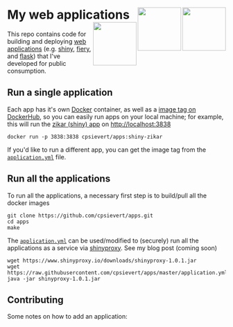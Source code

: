 
<!-- README.md is generated from README.Rmd. Please edit that file -->
My web applications <img src="http://logo-logos.com/wp-content/uploads/2016/10/Docker_logo_logotype.png" width=100 align="right" /> <img src="https://www.rstudio.com/wp-content/uploads/2014/04/shiny.png" width=100 align="right" /> <img src="http://www.unixstickers.com/image/cache/data/stickers/flask/Flask-text.sh-180x180.png" width=100 align="right" />
==================================================================================================================================================================================================================================================================================================================================================================

This repo contains code for building and deploying [web applications](https://en.wikipedia.org/wiki/Web_application) (e.g. [shiny](https://cran.r-project.org/package=shiny), [fiery](https://cran.r-project.org/package=fiery), and [flask](http://flask.pocoo.org/)) that I've developed for public consumption.

Run a single application
------------------------

Each app has it's own [Docker](https://www.docker.com/) container, as well as a [image tag on DockerHub](https://hub.docker.com/r/cpsievert/apps/builds/), so you can easily run apps on your local machine; for example, this will run the [zikar (shiny) app]() on <http://localhost:3838>

``` shell
docker run -p 3838:3838 cpsievert/apps:shiny-zikar
```

If you'd like to run a different app, you can get the image tag from the [`application.yml`](https://github.com/cpsievert/apps/blob/master/application.yml) file.

Run all the applications
------------------------

To run all the applications, a necessary first step is to build/pull all the docker images

``` shell
git clone https://github.com/cpsievert/apps.git
cd apps
make
```

The [`application.yml`](https://github.com/cpsievert/apps/blob/master/application.yml) can be used/modified to (securely) run all the applications as a service via [shinyproxy](https://www.shinyproxy.io/). See my blog post (coming soon)

``` shell
wget https://www.shinyproxy.io/downloads/shinyproxy-1.0.1.jar
wget https://raw.githubusercontent.com/cpsievert/apps/master/application.yml
java -jar shinyproxy-1.0.1.jar
```

Contributing
------------

Some notes on how to add an application:
